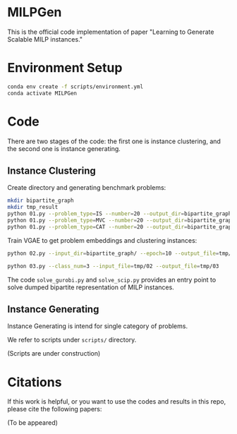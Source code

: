 # MILPGen

This is the official code implementation of paper "Learning to Generate Scalable MILP instances."

# Environment Setup

```bash
conda env create -f scripts/environment.yml
conda activate MILPGen
```

# Code

There are two stages of the code: the first one is instance clustering, and the second one is instance generating.

## Instance Clustering

Create directory and generating benchmark problems:
```bash
mkdir bipartite_graph
mkdir tmp_result
python 01.py --problem_type=IS --number=20 --output_dir=bipartite_graph/
python 01.py --problem_type=MVC --number=20 --output_dir=bipartite_graph/
python 01.py --problem_type=CAT --number=20 --output_dir=bipartite_graph/
```

Train VGAE to get problem embeddings and clustering instances:
```bash
python 02.py --input_dir=bipartite_graph/ --epoch=10 --output_file=tmp/02

python 03.py --class_num=3 --input_file=tmp/02 --output_file=tmp/03
```

The code `solve_gurobi.py` and `solve_scip.py` provides an entry point to solve dumped bipartite representation of MILP instances.

## Instance Generating

Instance Generating is intend for single category of problems.

We refer to scripts under `scripts/` directory.

(Scripts are under construction)

# Citations

If this work is helpful, or you want to use the codes and results in this repo, please cite the following papers:

(To be appeared)








